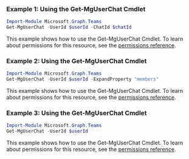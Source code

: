 ### Example 1: Using the Get-MgUserChat Cmdlet
```powershell
Import-Module Microsoft.Graph.Teams
Get-MgUserChat -UserId $userId -ChatId $chatId
```
This example shows how to use the Get-MgUserChat Cmdlet.
To learn about permissions for this resource, see the [permissions reference](/graph/permissions-reference).
### Example 2: Using the Get-MgUserChat Cmdlet
```powershell
Import-Module Microsoft.Graph.Teams
Get-MgUserChat -UserId $userId -ExpandProperty "members" 
```
This example shows how to use the Get-MgUserChat Cmdlet.
To learn about permissions for this resource, see the [permissions reference](/graph/permissions-reference).
### Example 3: Using the Get-MgUserChat Cmdlet
```powershell
Import-Module Microsoft.Graph.Teams
Get-MgUserChat -UserId $userId
```
This example shows how to use the Get-MgUserChat Cmdlet.
To learn about permissions for this resource, see the [permissions reference](/graph/permissions-reference).
